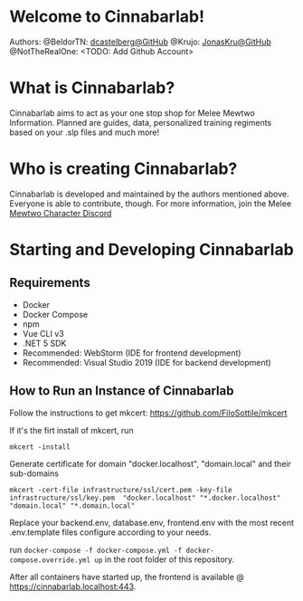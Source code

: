 # Welcome to Cinnabarlab!

Authors:
@BeldorTN: [dcastelberg@GitHub](https://github.com/dcastelberg)
@Krujo: [JonasKru@GitHub](https://github.com/JonasKru)
@NotTheRealOne: <TODO: Add Github Account>

# What is Cinnabarlab?

Cinnabarlab aims to act as your one stop shop for Melee Mewtwo Information. Planned are guides, data, personalized training regiments based on your .slp files and much more!

# Who is creating Cinnabarlab?

Cinnabarlab is developed and maintained by the authors mentioned above. Everyone is able to contribute, though. For more information, join the Melee [Mewtwo Character Discord](https://discord.gg/invite/5cS8eeT)

# Starting and Developing Cinnabarlab
## Requirements
 - Docker
 - Docker Compose
 - npm
 - Vue CLI v3
 - .NET 5 SDK
 - Recommended: WebStorm (IDE for frontend development)
 - Recommended: Visual Studio 2019 (IDE for backend development)

## How to Run an Instance of Cinnabarlab

Follow the instructions to get mkcert: https://github.com/FiloSottile/mkcert

If it's the firt install of mkcert, run

`mkcert -install`

Generate certificate for domain "docker.localhost", "domain.local" and their sub-domains

`mkcert -cert-file infrastructure/ssl/cert.pem -key-file infrastructure/ssl/key.pem 
"docker.localhost" "*.docker.localhost" "domain.local" "*.domain.local"`

Replace your backend.env, database.env, frontend.env with the most recent .env.template files configure according to your needs.

run `docker-compose -f docker-compose.yml -f docker-compose.override.yml up` in the root folder of this repository.

After all containers have started up, the frontend is available @ https://cinnabarlab.localhost:443.
